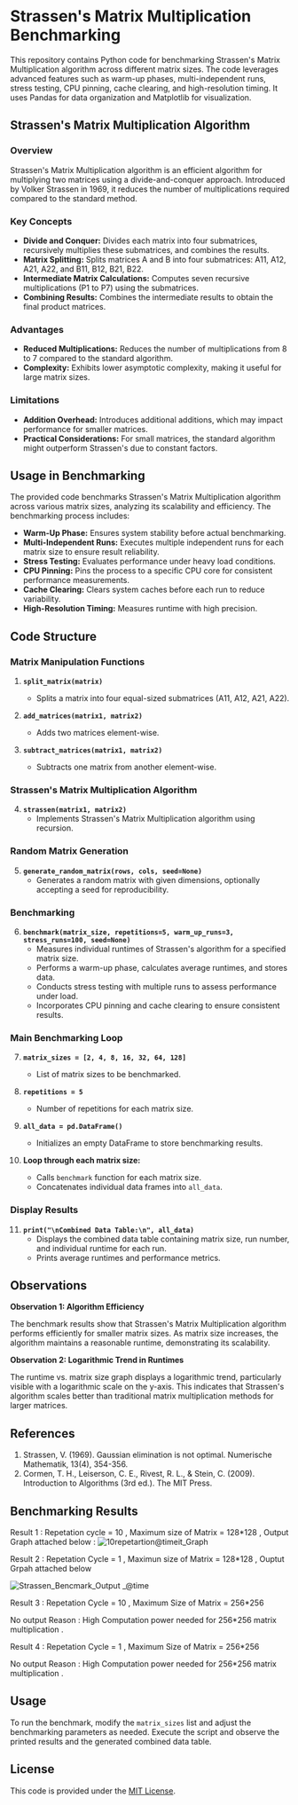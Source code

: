 # Strassen's Matrix Multiplication Benchmarking

This repository contains Python code for benchmarking Strassen's Matrix Multiplication algorithm across different matrix sizes. The code leverages advanced features such as warm-up phases, multi-independent runs, stress testing, CPU pinning, cache clearing, and high-resolution timing. It uses Pandas for data organization and Matplotlib for visualization.

## Strassen's Matrix Multiplication Algorithm

### Overview

Strassen's Matrix Multiplication algorithm is an efficient algorithm for multiplying two matrices using a divide-and-conquer approach. Introduced by Volker Strassen in 1969, it reduces the number of multiplications required compared to the standard method.

### Key Concepts

- **Divide and Conquer:** Divides each matrix into four submatrices, recursively multiplies these submatrices, and combines the results.
- **Matrix Splitting:** Splits matrices A and B into four submatrices: A11, A12, A21, A22, and B11, B12, B21, B22.
- **Intermediate Matrix Calculations:** Computes seven recursive multiplications (P1 to P7) using the submatrices.
- **Combining Results:** Combines the intermediate results to obtain the final product matrices.

### Advantages

- **Reduced Multiplications:** Reduces the number of multiplications from 8 to 7 compared to the standard algorithm.
- **Complexity:** Exhibits lower asymptotic complexity, making it useful for large matrix sizes.

### Limitations

- **Addition Overhead:** Introduces additional additions, which may impact performance for smaller matrices.
- **Practical Considerations:** For small matrices, the standard algorithm might outperform Strassen's due to constant factors.

## Usage in Benchmarking

The provided code benchmarks Strassen's Matrix Multiplication algorithm across various matrix sizes, analyzing its scalability and efficiency. The benchmarking process includes:

- **Warm-Up Phase:** Ensures system stability before actual benchmarking.
- **Multi-Independent Runs:** Executes multiple independent runs for each matrix size to ensure result reliability.
- **Stress Testing:** Evaluates performance under heavy load conditions.
- **CPU Pinning:** Pins the process to a specific CPU core for consistent performance measurements.
- **Cache Clearing:** Clears system caches before each run to reduce variability.
- **High-Resolution Timing:** Measures runtime with high precision.

## Code Structure

### Matrix Manipulation Functions

1. **`split_matrix(matrix)`**
   - Splits a matrix into four equal-sized submatrices (A11, A12, A21, A22).

2. **`add_matrices(matrix1, matrix2)`**
   - Adds two matrices element-wise.

3. **`subtract_matrices(matrix1, matrix2)`**
   - Subtracts one matrix from another element-wise.

### Strassen's Matrix Multiplication Algorithm

4. **`strassen(matrix1, matrix2)`**
   - Implements Strassen's Matrix Multiplication algorithm using recursion.

### Random Matrix Generation

5. **`generate_random_matrix(rows, cols, seed=None)`**
   - Generates a random matrix with given dimensions, optionally accepting a seed for reproducibility.

### Benchmarking

6. **`benchmark(matrix_size, repetitions=5, warm_up_runs=3, stress_runs=100, seed=None)`**
   - Measures individual runtimes of Strassen's algorithm for a specified matrix size.
   - Performs a warm-up phase, calculates average runtimes, and stores data.
   - Conducts stress testing with multiple runs to assess performance under load.
   - Incorporates CPU pinning and cache clearing to ensure consistent results.

### Main Benchmarking Loop

7. **`matrix_sizes = [2, 4, 8, 16, 32, 64, 128]`**
   - List of matrix sizes to be benchmarked.

8. **`repetitions = 5`**
   - Number of repetitions for each matrix size.

9. **`all_data = pd.DataFrame()`**
   - Initializes an empty DataFrame to store benchmarking results.

10. **Loop through each matrix size:**
    - Calls `benchmark` function for each matrix size.
    - Concatenates individual data frames into `all_data`.

### Display Results

11. **`print("\nCombined Data Table:\n", all_data)`**
    - Displays the combined data table containing matrix size, run number, and individual runtime for each run.
    - Prints average runtimes and performance metrics.

## Observations

**Observation 1: Algorithm Efficiency**

The benchmark results show that Strassen's Matrix Multiplication algorithm performs efficiently for smaller matrix sizes. As matrix size increases, the algorithm maintains a reasonable runtime, demonstrating its scalability.

**Observation 2: Logarithmic Trend in Runtimes**

The runtime vs. matrix size graph displays a logarithmic trend, particularly visible with a logarithmic scale on the y-axis. This indicates that Strassen's algorithm scales better than traditional matrix multiplication methods for larger matrices.

## References

1. Strassen, V. (1969). Gaussian elimination is not optimal. Numerische Mathematik, 13(4), 354-356.
2. Cormen, T. H., Leiserson, C. E., Rivest, R. L., & Stein, C. (2009). Introduction to Algorithms (3rd ed.). The MIT Press.

## Benchmarking Results

Result 1 : Repetation cycle = 10 , Maximum size of Matrix = 128*128 , Output Graph attached below : 
![10repetartion@timeit_Graph](https://github.com/Rohanberiwal/Static-Python-Perf/assets/119040957/be2cc091-c877-4efd-b6f0-5fb37fe33c7b)


Result 2 : Repetation Cycle = 1  , Maximun size of Matrix = 128*128 , Ouptut Grpah attached below 

![Strassen_Bencmark_Output _@time](https://github.com/Rohanberiwal/Static-Python-Perf/assets/119040957/1b0f4428-c690-4827-a01a-8eb4e86b44af)

Result 3 :  Repetation Cycle = 10 , Maximum Size of Matrix  = 256*256 

No output 
Reason : High Computation power needed for 256*256 matrix multiplication .


Result 4 :  Repetation Cycle = 1 , Maximum Size of Matrix  = 256*256 

No output 
Reason : High Computation power needed for 256*256 matrix multiplication .

## Usage

To run the benchmark, modify the `matrix_sizes` list and adjust the benchmarking parameters as needed. Execute the script and observe the printed results and the generated combined data table.

## License

This code is provided under the [MIT License](LICENSE).
